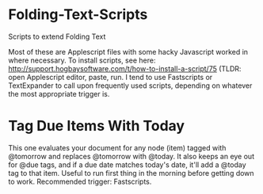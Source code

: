 # Folding-Text-Scripts
Scripts to extend Folding Text 

Most of these are Applescript files with some hacky Javascript worked in where necessary. 
To install scripts, see here: http://support.hogbaysoftware.com/t/how-to-install-a-script/75
(TLDR: open Applescript editor, paste, run. I tend to use Fastscripts or TextExpander to call upon frequently used scripts, depending on whatever the most appropriate trigger is. 

# Tag Due Items With Today

This one evaluates your document for any node (item) tagged with @tomorrow and replaces @tomorrow with @today. It also keeps an eye out for @due tags, and if a due date matches today's date, it'll add a @today tag to that item. Useful to run first thing in the morning before getting down to work. Recommended trigger: Fastscripts.

